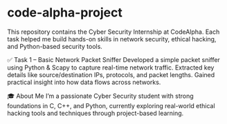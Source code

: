 # code-alpha-project
This repository contains the Cyber Security Internship at CodeAlpha. Each task helped me build hands-on skills in network security, ethical hacking, and Python-based security tools.

✅ Task 1 – Basic Network Packet Sniffer
Developed a simple packet sniffer using Python & Scapy to capture real-time network traffic. Extracted key details like source/destination IPs, protocols, and packet lengths. Gained practical insight into how data flows across networks.

🎓 About Me
I’m a passionate Cyber Security student with strong foundations in C, C++, and Python, currently exploring real-world ethical hacking tools and techniques through project-based learning.

